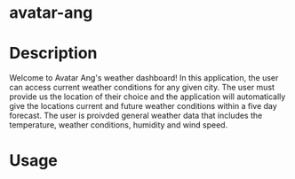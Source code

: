 # avatar-ang
# Description
Welcome to Avatar Ang's weather dashboard! In this application, the user can access current weather conditions for any given city. The user must provide us the location of their choice and the application will automatically give the locations current and future weather conditions within a five day forecast. The user is proivded general weather data that includes the temperature, weather conditions, humidity and wind speed. 

# Usage

